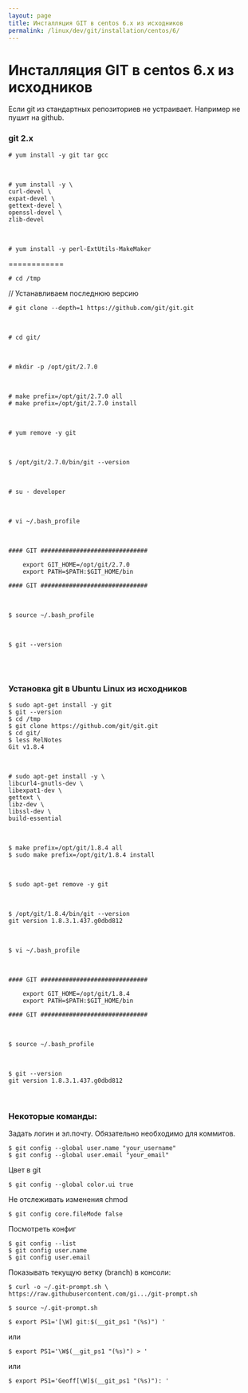 ```yaml
---
layout: page
title: Инсталляция GIT в centos 6.x из исходников
permalink: /linux/dev/git/installation/centos/6/
---
```



# Инсталляция GIT в centos 6.x из исходников


Если git из стандартных репозиториев не устраивает. Например не пушит на github.


<h3>git 2.x</h3>


    # yum install -y git tar gcc

<br/>

    # yum install -y \
    curl-devel \
    expat-devel \
    gettext-devel \
    openssl-devel \
    zlib-devel

<br/>

    # yum install -y perl-ExtUtils-MakeMaker


============

    # cd /tmp

// Устанавливаем последнюю версию

    # git clone --depth=1 https://github.com/git/git.git

<br/>

    # cd git/
<!--
    $ cat GIT-VERSION-FILE
-->


<br/>

    # mkdir -p /opt/git/2.7.0

<br/>

    # make prefix=/opt/git/2.7.0 all
    # make prefix=/opt/git/2.7.0 install

<br/>

    # yum remove -y git

<br/>

    $ /opt/git/2.7.0/bin/git --version

<br/>

    # su - developer

<br/>

    # vi ~/.bash_profile

<br/>

    #### GIT ##############################

        export GIT_HOME=/opt/git/2.7.0
        export PATH=$PATH:$GIT_HOME/bin

    #### GIT ##############################

<br/>

    $ source ~/.bash_profile

<br/>

    $ git --version



<br/><br/>

### Установка git в Ubuntu Linux из исходников


    $ sudo apt-get install -y git
    $ git --version
    $ cd /tmp
    $ git clone https://github.com/git/git.git
    $ cd git/
    $ less RelNotes
    Git v1.8.4

<br/>

    # sudo apt-get install -y \
    libcurl4-gnutls-dev \
    libexpat1-dev \
    gettext \
    libz-dev \
    libssl-dev \
    build-essential

<br/>

    $ make prefix=/opt/git/1.8.4 all
    $ sudo make prefix=/opt/git/1.8.4 install

<br/>

    $ sudo apt-get remove -y git

<br/>

    $ /opt/git/1.8.4/bin/git --version
    git version 1.8.3.1.437.g0dbd812

<br/>

    $ vi ~/.bash_profile

<br/>

    #### GIT ##############################

        export GIT_HOME=/opt/git/1.8.4
        export PATH=$PATH:$GIT_HOME/bin

    #### GIT ##############################

<br/>

    $ source ~/.bash_profile

<br/>

    $ git --version
    git version 1.8.3.1.437.g0dbd812



<br/>

### Некоторые команды:

Задать логин и эл.почту. Обязательно необходимо для коммитов.

    $ git config --global user.name "your_username"
    $ git config --global user.email "your_email"


Цвет в git

    $ git config --global color.ui true


Не отслеживать изменения chmod

    $ git config core.fileMode false


Посмотреть конфиг

    $ git config --list
    $ git config user.name
    $ git config user.email


Показывать текущую ветку (branch) в консоли:

    $ curl -o ~/.git-prompt.sh \
    https://raw.githubusercontent.com/gi.../git-prompt.sh

    $ source ~/.git-prompt.sh

    $ export PS1='[\W] git:$(__git_ps1 "(%s)") '

или

    $ export PS1='\W$(__git_ps1 "(%s)") > '

или

    $ export PS1='Geoff[\W]$(__git_ps1 "(%s)"): '
